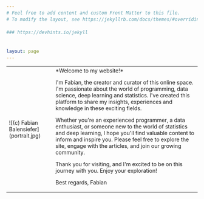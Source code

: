 ```yaml
---
# Feel free to add content and custom Front Matter to this file.
# To modify the layout, see https://jekyllrb.com/docs/themes/#overriding-theme-defaults

### https://devhints.io/jekyll


layout: page
---
```

<table border="0">
<tr>
<td>![(c) Fabian Balensiefer](portrait.jpg)</td>
<td>*Welcome to my website!*

I'm Fabian, the creator and curator of this online space. I'm passionate about the world of programming, data science, deep learning and statistics. I've created this platform to share my insights, experiences and knowledge in these exciting fields.

Whether you're an experienced programmer, a data enthusiast, or someone new to the world of statistics and deep learning, I hope you'll find valuable content to inform and inspire you. Please feel free to explore the site, engage with the articles, and join our growing community. 

Thank you for visiting, and I'm excited to be on this journey with you. Enjoy your exploration!

Best regards,
Fabian<br></td>
</tr>
</table>
